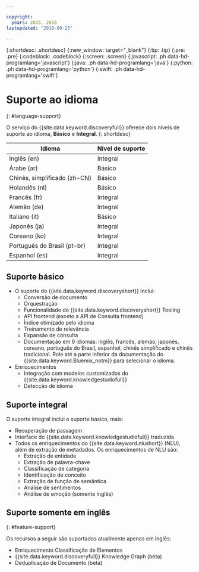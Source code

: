 ```yaml
---

copyright:
  years: 2015, 2018
lastupdated: "2018-09-25"

---
```


{:shortdesc: .shortdesc}
{:new_window: target="_blank"}
{:tip: .tip}
{:pre: .pre}
{:codeblock: .codeblock}
{:screen: .screen}
{:javascript: .ph data-hd-programlang='javascript'}
{:java: .ph data-hd-programlang='java'}
{:python: .ph data-hd-programlang='python'}
{:swift: .ph data-hd-programlang='swift'}

# Suporte ao idioma
{: #language-support}

O serviço do {{site.data.keyword.discoveryfull}} oferece dois níveis de suporte ao idioma,
**Básico** e **Integral**.
{: shortdesc}

| Idioma                         |  Nível de suporte         |
|---------------------------------|------------------------|
| Inglês (en)                    |  Integral         |
| Árabe (ar)                     |  Básico         |
| Chinês, simplificado (zh-CN)     |  Básico         |
| Holandês (nl)                     |  Básico         |
| Francês (fr)                     |  Integral         |
| Alemão (de)                     |  Integral         |
| Italiano (it)                    |  Básico         |
| Japonês (ja)                  |  Integral         |
| Coreano (ko)                    |  Integral         |
| Português do Brasil (pt-br)   |  Integral         |
| Espanhol (es)                    |  Integral         |

## Suporte básico

- O suporte do {{site.data.keyword.discoveryshort}} inclui:
    - Conversão de documento
    - Orquestração
    - Funcionalidade do {{site.data.keyword.discoveryshort}} Tooling
    - API frontend (exceto a API de Consulta frontend)
    - Índice otimizado pelo idioma
    - Treinamento de relevância
    - Expansão de consulta
    - Documentação em 9 idiomas: inglês, francês, alemão, japonês, coreano, português do Brasil, espanhol, chinês simplificado e chinês tradicional. Role até a parte inferior da documentação do {{site.data.keyword.Bluemix_notm}} para selecionar o idioma.
- Enriquecimentos
    - Integração com modelos customizados do {{site.data.keyword.knowledgestudiofull}}
    - Detecção de idioma

## Suporte integral

O suporte integral inclui o suporte básico, mais:

- Recuperação de passagem
- Interface do {{site.data.keyword.knowledgestudiofull}} traduzida
- Todos os enriquecimentos do {{site.data.keyword.nlushort}} (NLU), além de
extração de metadados. Os enriquecimentos de NLU são:
    - Extração de entidade
    - Extração de palavra-chave
    - Classificação de categoria
    - Identificação de conceito
    - Extração de função de semântica
    - Análise de sentimentos
    - Análise de emoção (somente inglês)

## Suporte somente em inglês
{: #feature-support}

Os recursos a seguir são suportados atualmente apenas em inglês:

- Enriquecimento Classificação de Elementos
- {{site.data.keyword.discoveryfull}} Knowledge Graph (beta)
- Deduplicação de Documento (beta)
